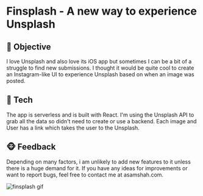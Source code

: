 # Finsplash - A new way to experience Unsplash

## 🦊 Objective

I love Unsplash and also love its iOS app but sometimes I can be a bit of a struggle to find new submissions. I thought it would be quite cool to create an Instagram-like UI to experience Unsplash based on when an image was posted.

## 🐻 Tech

The app is serverless and is built with React. I'm using the Unsplash API to grab all the data so didn't need to create or use a backend. Each image and User has a link which takes the user to the Unsplash.

## 🐵 Feedback

Depending on many factors, i am unlikely to add new features to it unless there is a huge demand for it. If you have any ideas for improvements or want to report bugs, feel free to contact me at asamshah.com.

![finsplash gif](fin.gif)